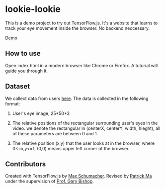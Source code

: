 # lookie-lookie

This is a demo project to try out TensorFlow.js. It's a website that learns to
track your eye movement inside the browser. No backend neccessary.

[Demo](https://mapy1874.github.·io/eye-tracking/)

## How to use

Open index.html in a modern browser like Chrome or Firefox. A tutorial will
guide you through it.

## Dataset
We collect data from users [here](https://patrickma.me/eye-tracking/collection/collection.html). The data is collected in the following format:

1. User's eye image, 25\*50\*3

1. The relative positions of the rectangular surrounding user's eyes in the video. we denote the rectangular in (centerX, centerY, width, hieght), all of these parameters are between 0 and 1.

1. The relative position (x,y) that the user looks at in the browser, where 0<=x,y<=1, (0,0) means upper left corner of the browser.
 

## Contributors

Created with TensorFlow.js by [Max Schumacher](https://github.com/cpury). Revised by [Patrick Ma](https://github.com/mapy1874/) under the supervision of [Prof. Gary Bishop](https://www.cs.unc.edu/~gb/).
